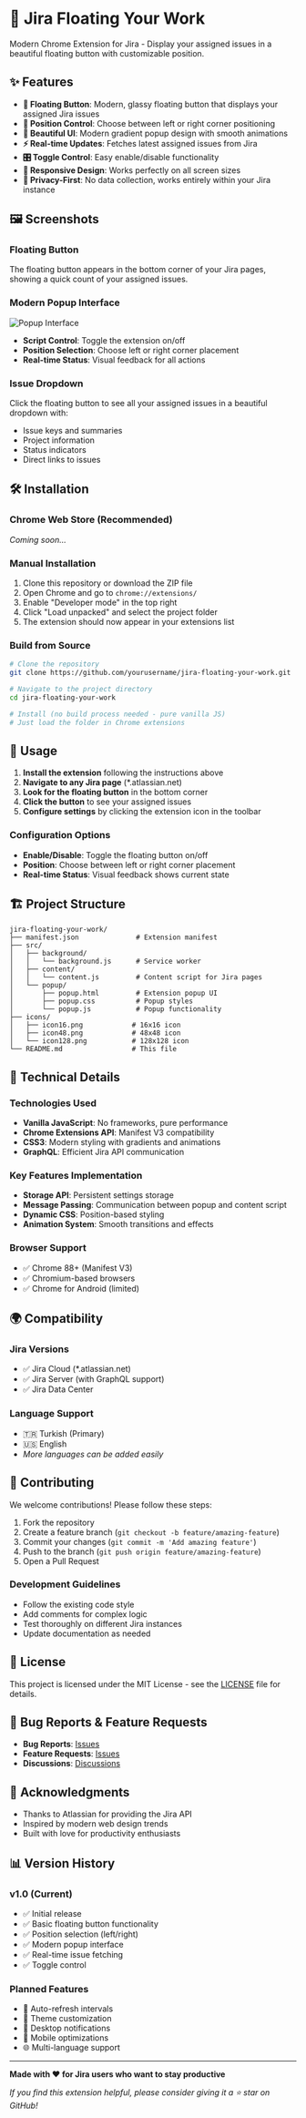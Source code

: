 # 🚀 Jira Floating Your Work

Modern Chrome Extension for Jira - Display your assigned issues in a beautiful floating button with customizable position.

## ✨ Features

- **🎯 Floating Button**: Modern, glassy floating button that displays your assigned Jira issues
- **📍 Position Control**: Choose between left or right corner positioning
- **🎨 Beautiful UI**: Modern gradient popup design with smooth animations
- **⚡ Real-time Updates**: Fetches latest assigned issues from Jira
- **🎛️ Toggle Control**: Easy enable/disable functionality
- **🌟 Responsive Design**: Works perfectly on all screen sizes
- **🔐 Privacy-First**: No data collection, works entirely within your Jira instance

## 🖼️ Screenshots

### Floating Button
The floating button appears in the bottom corner of your Jira pages, showing a quick count of your assigned issues.

### Modern Popup Interface
![Popup Interface](screenshots/popup-interface.png)
- **Script Control**: Toggle the extension on/off
- **Position Selection**: Choose left or right corner placement
- **Real-time Status**: Visual feedback for all actions

### Issue Dropdown
Click the floating button to see all your assigned issues in a beautiful dropdown with:
- Issue keys and summaries
- Project information
- Status indicators
- Direct links to issues

## 🛠️ Installation

### Chrome Web Store (Recommended)
*Coming soon...*

### Manual Installation
1. Clone this repository or download the ZIP file
2. Open Chrome and go to `chrome://extensions/`
3. Enable "Developer mode" in the top right
4. Click "Load unpacked" and select the project folder
5. The extension should now appear in your extensions list

### Build from Source
```bash
# Clone the repository
git clone https://github.com/yourusername/jira-floating-your-work.git

# Navigate to the project directory
cd jira-floating-your-work

# Install (no build process needed - pure vanilla JS)
# Just load the folder in Chrome extensions
```

## 🎯 Usage

1. **Install the extension** following the instructions above
2. **Navigate to any Jira page** (*.atlassian.net)
3. **Look for the floating button** in the bottom corner
4. **Click the button** to see your assigned issues
5. **Configure settings** by clicking the extension icon in the toolbar

### Configuration Options

- **Enable/Disable**: Toggle the floating button on/off
- **Position**: Choose between left or right corner placement
- **Real-time Status**: Visual feedback shows current state

## 🏗️ Project Structure

```
jira-floating-your-work/
├── manifest.json              # Extension manifest
├── src/
│   ├── background/
│   │   └── background.js      # Service worker
│   ├── content/
│   │   └── content.js         # Content script for Jira pages
│   └── popup/
│       ├── popup.html         # Extension popup UI
│       ├── popup.css          # Popup styles
│       └── popup.js           # Popup functionality
├── icons/
│   ├── icon16.png            # 16x16 icon
│   ├── icon48.png            # 48x48 icon
│   └── icon128.png           # 128x128 icon
└── README.md                 # This file
```

## 🔧 Technical Details

### Technologies Used
- **Vanilla JavaScript**: No frameworks, pure performance
- **Chrome Extensions API**: Manifest V3 compatibility
- **CSS3**: Modern styling with gradients and animations
- **GraphQL**: Efficient Jira API communication

### Key Features Implementation
- **Storage API**: Persistent settings storage
- **Message Passing**: Communication between popup and content script
- **Dynamic CSS**: Position-based styling
- **Animation System**: Smooth transitions and effects

### Browser Support
- ✅ Chrome 88+ (Manifest V3)
- ✅ Chromium-based browsers
- ✅ Chrome for Android (limited)

## 🌍 Compatibility

### Jira Versions
- ✅ Jira Cloud (*.atlassian.net)
- ✅ Jira Server (with GraphQL support)
- ✅ Jira Data Center

### Language Support
- 🇹🇷 Turkish (Primary)
- 🇺🇸 English
- *More languages can be added easily*

## 🤝 Contributing

We welcome contributions! Please follow these steps:

1. Fork the repository
2. Create a feature branch (`git checkout -b feature/amazing-feature`)
3. Commit your changes (`git commit -m 'Add amazing feature'`)
4. Push to the branch (`git push origin feature/amazing-feature`)
5. Open a Pull Request

### Development Guidelines
- Follow the existing code style
- Add comments for complex logic
- Test thoroughly on different Jira instances
- Update documentation as needed

## 📝 License

This project is licensed under the MIT License - see the [LICENSE](LICENSE) file for details.

## 🐛 Bug Reports & Feature Requests

- **Bug Reports**: [Issues](https://github.com/yourusername/jira-floating-your-work/issues)
- **Feature Requests**: [Issues](https://github.com/yourusername/jira-floating-your-work/issues)
- **Discussions**: [Discussions](https://github.com/yourusername/jira-floating-your-work/discussions)

## 🙏 Acknowledgments

- Thanks to Atlassian for providing the Jira API
- Inspired by modern web design trends
- Built with love for productivity enthusiasts

## 📊 Version History

### v1.0 (Current)
- ✅ Initial release
- ✅ Basic floating button functionality
- ✅ Position selection (left/right)
- ✅ Modern popup interface
- ✅ Real-time issue fetching
- ✅ Toggle control

### Planned Features
- 🔄 Auto-refresh intervals
- 🎨 Theme customization
- 🔔 Desktop notifications
- 📱 Mobile optimizations
- 🌐 Multi-language support

---

**Made with ❤️ for Jira users who want to stay productive**

*If you find this extension helpful, please consider giving it a ⭐ star on GitHub!*